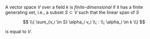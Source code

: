 A vector space $V$ over a field $k$ is *finite-dimensional* if it has a finite generating set, i.e., a subset $S \subset V$ such that the linear span of $S$

$$
\\{ \sum_{v_i \in S} \alpha_i v_i \\; : \\; \alpha_i \in k \\}
$$

is equal to $V$.
